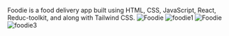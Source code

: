 Foodie is a food delivery app built using HTML, CSS, JavaScript, React, Reduc-toolkit, and along with Tailwind CSS.
![Foodie](https://github.com/SharanDeepak01/Foodie/assets/138575596/4573ac5f-eeff-4dc7-9b14-86d698d324de)
![foodie1](https://github.com/SharanDeepak01/Foodie/assets/138575596/072965c1-45e3-4355-9e88-0a012aaa6042)
![Foodie](https://github.com/SharanDeepak01/Foodie/assets/138575596/b4fe6ee6-ea19-4c24-ba6e-77e1b1c8a0c4)
![foodie3](https://github.com/SharanDeepak01/Foodie/assets/138575596/ca4ec304-d0a7-42d2-9b23-f772a54c36ff)
